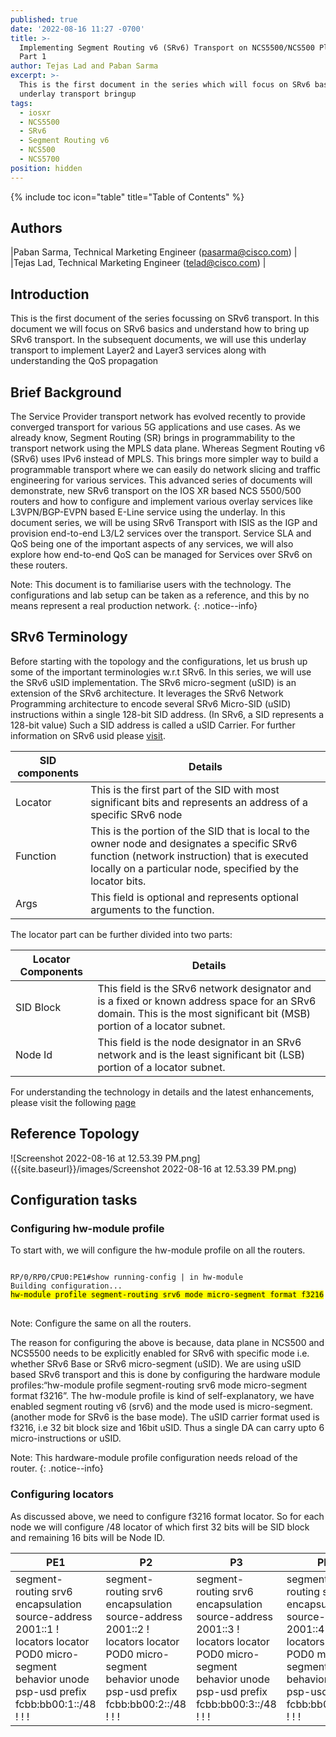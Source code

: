 ```yaml
---
published: true
date: '2022-08-16 11:27 -0700'
title: >-
  Implementing Segment Routing v6 (SRv6) Transport on NCS5500/NCS500 Platforms -
  Part 1
author: Tejas Lad and Paban Sarma
excerpt: >-
  This is the first document in the series which will focus on SRv6 basics and
  underlay transport bringup
tags:
  - iosxr
  - NCS5500
  - SRv6
  - Segment Routing v6
  - NCS500
  - NCS5700
position: hidden
---
```

{% include toc icon="table" title="Table of Contents" %}

## Authors 
|Paban Sarma, Technical Marketing Engineer (pasarma@cisco.com) |  
|Tejas Lad, Technical Marketing Engineer (telad@cisco.com) |

## Introduction

This is the first document of the series focussing on SRv6 transport. In this document we will focus on SRv6 basics and understand how to bring up SRv6 transport. In the subsequent documents, we will use this underlay transport to implement Layer2 and Layer3 services along with understanding the QoS propagation

## Brief Background
The Service Provider transport network has evolved recently to provide converged transport for various 5G applications and use cases. As we already know, Segment Routing (SR) brings in programmability to the transport network using the MPLS data plane. Whereas Segment Routing v6 (SRv6) uses IPv6 instead of MPLS. This brings more simpler way to build a programmable transport where we can easily do network slicing and traffic engineering for various services. This advanced series of documents will demonstrate, new SRv6 transport on the IOS XR based NCS 5500/500 routers and how to configure and implement various overlay services like L3VPN/BGP-EVPN based E-Line service using the underlay. In this document series, we will be using SRv6 Transport with ISIS as the IGP and provision end-to-end L3/L2 services over the transport. Service SLA and QoS being one of the important aspects of any services, we will also explore how end-to-end QoS can be managed for Services over SRv6 on these routers.

Note: This document is to familiarise users with the technology. The configurations and lab setup can be taken as a reference, and this by no means represent a real production network.
{: .notice--info}

## SRv6 Terminology

Before starting with the topology and the configurations, let us brush up some of the important terminologies w.r.t SRv6. In this series, we will use the SRv6 uSID implementation. The SRv6 micro-segment (uSID) is an extension of the SRv6 architecture. It leverages the SRv6 Network Programming architecture to encode several SRv6 Micro-SID (uSID) instructions within a single 128-bit SID address. (In SRv6, a SID represents a 128-bit value) Such a SID address is called a uSID Carrier. For further information on SRv6 usid please [visit](https://www.ietf.org/id/draft-filsfils-spring-net-pgm-extension-srv6-usid-13.html).   

| SID components | Details                                                                                                                                                                                                    |
|----------------|------------------------------------------------------------------------------------------------------------------------------------------------------------------------------------------------------------|
| Locator        | This is the first part of the SID with most significant bits and represents an address of a specific SRv6 node                                                                                             |
| Function       | This is the portion of the SID that is local to the owner node and designates a specific SRv6 function (network instruction) that is executed locally on a particular node, specified by the locator bits. |
| Args           | This field is optional and represents optional arguments to the function.                                                                                                                                  |

The locator part can be further divided into two parts:

| Locator Components | Details                                                                                                                                                                            |
|--------------------|------------------------------------------------------------------------------------------------------------------------------------------------------------------------------------|
| SID Block          |  						  							  								 This field is the SRv6 network designator and is a fixed or known address space for an SRv6 domain. This is the most significant bit (MSB) portion of a locator  subnet.  							 						 					 |
| Node Id            | This field is the node designator in an SRv6 network and is the least significant bit (LSB) portion of a locator subnet.                                                           |

For understanding the technology in details and the latest enhancements, please visit the following [page](https://www.segment-routing.net/)


## Reference Topology

![Screenshot 2022-08-16 at 12.53.39 PM.png]({{site.baseurl}}/images/Screenshot 2022-08-16 at 12.53.39 PM.png)

## Configuration tasks

### Configuring hw-module profile

To start with, we will configure the hw-module profile on all the routers.

<div class="highlighter-rouge">
<pre class="highlight">
<code> 
RP/0/RP0/CPU0:PE1#show running-config | in hw-module 
Building configuration...
<mark>hw-module profile segment-routing srv6 mode micro-segment format f3216</mark>
</code>
</pre>
</div> 
Note: Configure the same on all the routers.

The reason for configuring the above is because, data plane in NCS500 and NCS5500 needs to be explicitly enabled for SRv6 with specific mode i.e. whether SRv6 Base or SRv6 micro-segment (uSID). We are using uSID based SRv6 transport and this is done by configuring the  hardware module profiles:“hw-module profile segment-routing srv6 mode micro-segment format f3216”. The hw-module profile is kind of self-explanatory, we have enabled segment routing v6 (srv6) and the mode used is micro-segment. (another mode for SRv6 is the base mode). The uSID carrier format used is f3216, i.e 32 bit block size and 16bit uSID. Thus a single DA can carry upto 6 micro-instructions or uSID.

Note: This hardware-module profile configuration needs reload of the router.
{: .notice--info}

### Configuring locators

As discussed above, we need to configure f3216 format locator. So for each node we will configure /48 locator of which first 32 bits will be SID block and remaining 16 bits will be Node ID. 

| PE1                                                                                                                                                                       | P2                                                                                                                                                                         | P3                                                                                                                                                                       | PE4                                                                                                                                                                      |
|---------------------------------------------------------------------------------------------------------------------------------------------------------------------------|----------------------------------------------------------------------------------------------------------------------------------------------------------------------------|--------------------------------------------------------------------------------------------------------------------------------------------------------------------------|--------------------------------------------------------------------------------------------------------------------------------------------------------------------------|
| segment-routing  srv6   encapsulation     source-address 2001::1  !  locators   locator POD0    micro-segment behavior unode psp-usd    prefix fcbb:bb00:1::/48   !   ! ! | segment-routing  srv6   encapsulation    source-address 2001::2  !  locators   locator POD0    micro-segment behavior unode psp-usd    prefix fcbb:bb00:2::/48   !   ! !   | segment-routing  srv6    encapsulation   source-address 2001::3  !  locators   locator POD0    micro-segment behavior unode psp-usd    prefix fcbb:bb00:3::/48    !  ! ! | segment-routing  srv6    encapsulation   source-address 2001::4  !  locators   locator POD0    micro-segment behavior unode psp-usd    prefix fcbb:bb00:4::/48    !  ! ! |